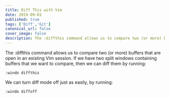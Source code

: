 ```yaml
---
title: Diff This with Vim
date: 2019-09-01
published: true
tags: ['Diff','Git']
canonical_url: false
cover_image: false
description: The :diffthis command allows us to compare two (or more) buffers that are open in an existing Vim session
---
```


The :diffthis command allows us to compare two (or more) buffers that are open in an existing Vim session. If we have two split windows containing buffers that we want to compare, then we can diff them by running:

````
:windo diffthis
````

We can turn diff mode off just as easily, by running:

````
:windo diffoff
````
